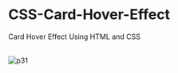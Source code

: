 # CSS-Card-Hover-Effect
Card Hover Effect Using HTML and CSS <br> <br>

![p31](https://user-images.githubusercontent.com/90318905/173043206-212ab66c-c564-4312-b8bc-65a6253db3db.jpg)

